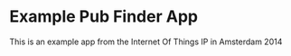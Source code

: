 Example Pub Finder App
======================

This is an example app from the Internet Of Things IP in Amsterdam 2014